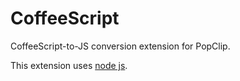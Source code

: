 CoffeeScript
=============

CoffeeScript-to-JS conversion extension for PopClip.

This extension uses [node js](http://nodejs.org/).
